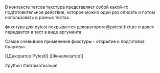 В контексте тетсов текстура представляет собой какой-то подготовительное действие, которое можно один раз описать и потом использовать в разных тестах.

фикстура для pytest покрывается декоратором @pytest.fixture и далее передается в тест в виде аргумента

Самое очевидное применение фикстуры - открытие и подготовка браузера.

[[Декоратор Pytest]] [[Финализатор]]

#python #автоматизация 
